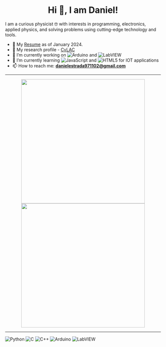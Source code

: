 <h1 align="center"> Hi 👋, I am Daniel! </h1>
I am a curious physicist 🤓 with interests in programming, electronics, applied physics, and solving problems using cutting-edge technology and tools.


- 📝 My <a href = "https://www.canva.com/design/DAFuKTLop_U/4V7vZjkSNDwfNniY27_kpg/view?utm_content=DAFuKTLop_U&utm_campaign=designshare&utm_medium=link&utm_source=editor">Resume</a> as of January 2024.
- 📝 My research profile - <a href = "CvLAC</a>https://scienti.minciencias.gov.co/cvlac/visualizador/generarCurriculoCv.do?cod_rh=0001812221">CvLAC</a>
- 🔭 I’m currently working on ![Arduino](https://img.shields.io/static/v1?style=for-the-badge&message=Arduino&color=00878F&logo=Arduino&logoColor=FFFFFF&label=) and ![LabVIEW](https://img.shields.io/static/v1?style=for-the-badge&message=LabVIEW&color=222222&logo=LabVIEW&logoColor=FFDB00&label=)
- 🌱 I’m currently learning ![JavaScript](https://img.shields.io/badge/JavaScript-%23F7DF1E.svg?style=flat-square&logo=javascript&logoColor=black) and ![HTML5](https://img.shields.io/static/v1?style=for-the-badge&message=HTML5&color=E34F26&logo=HTML5&logoColor=FFFFFF&label=) for IOT applications
- 📫 How to reach me: **danielestrada971102@gmail.com**

---

<p align="center">
  <img src="https://github-readme-stats.vercel.app/api?username=DanielEstrada971102&show_icons=true&theme=bear" width="400">
  <img src="https://github-readme-streak-stats.herokuapp.com?user=DanielEstrada971102&theme=dark&hide_border=true" width="400">
</p>

---

![Python](https://img.shields.io/static/v1?style=for-the-badge&message=Python&color=3776AB&logo=Python&logoColor=FFFFFF&label=) ![C](https://img.shields.io/static/v1?style=for-the-badge&message=C&color=222222&logo=C&logoColor=A8B9CC&label=) ![C++](https://img.shields.io/static/v1?style=for-the-badge&message=C%2B%2B&color=00599C&logo=C%2B%2B&logoColor=FFFFFF&label=) ![Arduino](https://img.shields.io/static/v1?style=for-the-badge&message=Arduino&color=00878F&logo=Arduino&logoColor=FFFFFF&label=) ![LabVIEW](https://img.shields.io/static/v1?style=for-the-badge&message=LabVIEW&color=222222&logo=LabVIEW&logoColor=FFDB00&label=) 
